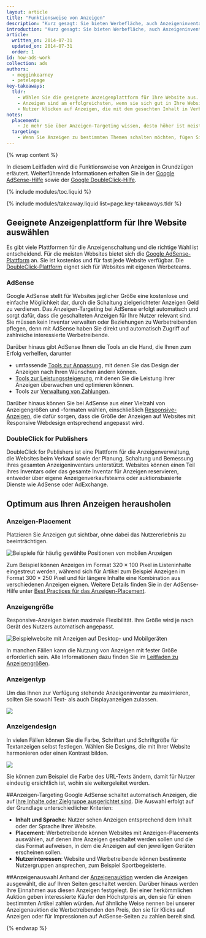 ```yaml
---
layout: article
title: "Funktionsweise von Anzeigen"
description: "Kurz gesagt: Sie bieten Werbefläche, auch Anzeigeninventar genannt, auf Ihrer Website an. Werbetreibende geben Gebote für die Schaltung von Anzeigen auf Ihrer Website ab. Das höchste Gebot gewinnt. Sie werden bezahlt, wenn Nutzer auf die Anzeigen klicken."
introduction: "Kurz gesagt: Sie bieten Werbefläche, auch Anzeigeninventar genannt, auf Ihrer Website an. Werbetreibende geben Gebote für die Schaltung von Anzeigen auf Ihrer Website ab. Das höchste Gebot gewinnt. Sie werden bezahlt, wenn Nutzer auf die Anzeigen klicken."
article:
  written_on: 2014-07-31
  updated_on: 2014-07-31
  order: 1
id: how-ads-work
collection: ads
authors:
  - megginkearney
  - petelepage
key-takeaways:
  tldr: 
    - Wählen Sie die geeignete Anzeigenplattform für Ihre Website aus. Für die meisten Websites bietet sich die <a href="http://www.google.com/adsense/start/">AdSense-Plattform</a> an. Für Websites mit eigenen Werteteams empfehlen wir die <a href="http://www.google.com/doubleclick/publishers/">DoubleClick-Plattform</a>.
    - Anzeigen sind am erfolgreichsten, wenn sie sich gut in Ihre Website einfügen. Farbe, Inhalt, Größe und Platzierung verbessern das Nutzererlebnis. 
    - Nutzer klicken auf Anzeigen, die mit dem gesuchten Inhalt in Verbindung stehen. Machen Sie sich mit den Grundlagen des Anzeigen-Targetings vertraut, um Ihre Einnahmen zu maximieren.
notes:
  placement:
    - Je mehr Sie über Anzeigen-Targeting wissen, desto höher ist meist auch Ihr Profit.
  targeting:
    - Wenn Sie Anzeigen zu bestimmten Themen schalten möchten, fügen Sie vollständige Sätze und Abschnitte zu diesen Themen hinzu.
---
```


{% wrap content %}

In diesem Leitfaden wird die Funktionsweise von Anzeigen in Grundzügen erläutert. Weiterführende Informationen erhalten Sie in der <a href="https://support.google.com/adsense/answer/181947">Google AdSense-Hilfe</a> sowie der <a href="https://support.google.com/dfp_sb/?utm_medium=et&utm_source=dfp_sb_support_tab&utm_campaign=dfp_sb#topic=13148">Google DoubleClick-Hilfe</a>.

{% include modules/toc.liquid %}

{% include modules/takeaway.liquid list=page.key-takeaways.tldr %}

## Geeignete Anzeigenplattform für Ihre Website auswählen

Es gibt viele Plattformen für die Anzeigenschaltung und die richtige Wahl ist entscheidend. Für die meisten Websites bietet sich die [Google AdSense-Plattform](http://www.google.com/adsense/start/) an. Sie ist kostenlos und für fast jede Website verfügbar. Die [DoubleClick-Plattform](https://www.google.com/doubleclick/publishers/) eignet sich für Websites mit eigenen Werbeteams.

### AdSense

Google AdSense stellt für Websites jeglicher Größe eine kostenlose und einfache Möglichkeit dar, durch die Schaltung zielgerichteter Anzeigen Geld zu verdienen. Das Anzeigen-Targeting bei AdSense erfolgt automatisch und sorgt dafür, dass die geschalteten Anzeigen für Ihre Nutzer relevant sind. Sie müssen kein Inventar verwalten oder Beziehungen zu Werbetreibenden pflegen, denn mit AdSense haben Sie direkt und automatisch Zugriff auf zahlreiche interessierte Werbetreibende.

Darüber hinaus gibt AdSense Ihnen die Tools an die Hand, die Ihnen zum Erfolg verhelfen, darunter

* umfassende [Tools zur Anpassung](https://support.google.com/adsense/answer/160374), mit denen Sie das Design der Anzeigen nach Ihren Wünschen ändern können.
* [Tools zur Leistungssteigerung](https://support.google.com/adsense/answer/2973289), mit denen Sie die Leistung Ihrer Anzeigen überwachen und optimieren können.
* Tools zur [Verwaltung von Zahlungen](https://support.google.com/adsense/answer/2569265).

Darüber hinaus können Sie bei AdSense aus einer Vielzahl von Anzeigengrößen und -formaten wählen, einschließlich [Responsive-Anzeigen](https://support.google.com/adsense/answer/3213689), die dafür sorgen, dass die Größe der Anzeigen auf Websites mit Responsive Webdesign entsprechend angepasst wird.


### DoubleClick for Publishers

DoubleClick for Publishers ist eine Plattform für die Anzeigenverwaltung, die Websites beim Verkauf sowie der Planung, Schaltung und Bemessung ihres gesamten Anzeigeninventars unterstützt. Websites können einen Teil ihres Inventars oder das gesamte Inventar für Anzeigen reservieren, entweder über eigene Anzeigenverkaufsteams oder auktionsbasierte Dienste wie AdSense oder AdExchange.

## Optimum aus Ihren Anzeigen herausholen

### Anzeigen-Placement
Platzieren Sie Anzeigen gut sichtbar, ohne dabei das Nutzererlebnis zu beeinträchtigen. 

<img src="images/mobile_ads_placement.png" alt="Beispiele für häufig gewählte Positionen von mobilen Anzeigen">

Zum Beispiel können Anzeigen im Format 320 &times; 100 Pixel in Listeninhalte eingestreut werden, während sich für Artikel zum Beispiel Anzeigen im Format 300 &times; 250 Pixel und für längere Inhalte eine Kombination aus verschiedenen Anzeigen eignen.  Weitere Details finden Sie in der AdSense-Hilfe unter [Best Practices für das Anzeigen-Placement](https://support.google.com/adsense/answer/1282097). 

### Anzeigengröße
Responsive-Anzeigen bieten maximale Flexibilität. Ihre Größe wird je nach Gerät des Nutzers automatisch angepasst. 

<img src="images/ad-ss-600.png" 
  srcset="images/ad-ss-1200.png 1200w, 
          images/ad-ss-900.png 900w,
          images/ad-ss-600.png 600w, 
          images/ad-ss-300.png 300w" 
  alt="Beispielwebsite mit Anzeigen auf Desktop- und Mobilgeräten">

In manchen Fällen kann die Nutzung von Anzeigen mit fester Größe erforderlich sein. Alle Informationen dazu finden Sie im [Leitfaden zu Anzeigengrößen](https://support.google.com/adsense/answer/6002621).


### Anzeigentyp
Um das Ihnen zur Verfügung stehende Anzeigeninventar zu maximieren, sollten Sie sowohl Text- als auch Displayanzeigen zulassen. 

<img src="images/mobileimage.png">

### Anzeigendesign
In vielen Fällen können Sie die Farbe, Schriftart und Schriftgröße für Textanzeigen selbst festlegen. Wählen Sie Designs, die mit Ihrer Website harmonieren oder einen Kontrast bilden. 

<img src="images/mobiletext_withcolor.png">

Sie können zum Beispiel die Farbe des URL-Texts ändern, damit für Nutzer eindeutig ersichtlich ist, wohin sie weitergeleitet werden.


##Anzeigen-Targeting
Google AdSense schaltet automatisch Anzeigen, die auf [Ihre Inhalte oder Zielgruppe ausgerichtet sind](https://support.google.com/adsense/answer/9713).
Die Auswahl erfolgt auf der Grundlage unterschiedlicher Kriterien:

* **Inhalt und Sprache**: Nutzer sehen Anzeigen entsprechend dem Inhalt oder der Sprache Ihrer Website.
* **Placement**: Werbetreibende können Websites mit Anzeigen-Placements auswählen, auf denen ihre Anzeigen geschaltet werden sollen und die das Format aufweisen, in dem die Anzeigen auf den jeweiligen Geräten erscheinen sollen.
* **Nutzerinteressen**: Website und Werbetreibende können bestimmte Nutzergruppen ansprechen, zum Beispiel Sportbegeisterte.


##Anzeigenauswahl
Anhand der [Anzeigenauktion](https://support.google.com/adsense/answer/160525) werden die Anzeigen ausgewählt, die auf Ihren Seiten geschaltet werden. Darüber hinaus werden Ihre Einnahmen aus diesen Anzeigen festgelegt. Bei einer herkömmlichen Auktion geben interessierte Käufer den Höchstpreis an, den sie für einen bestimmten Artikel zahlen würden. Auf ähnliche Weise nennen bei unserer Anzeigenauktion die Werbetreibenden den Preis, den sie für Klicks auf Anzeigen oder für Impressionen auf AdSense-Seiten zu zahlen bereit sind.

{% endwrap %}

